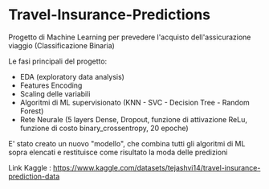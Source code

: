 # Travel-Insurance-Predictions
Progetto di Machine Learning per prevedere l'acquisto dell'assicurazione viaggio (Classificazione Binaria)

Le fasi principali del progetto:
  - EDA (exploratory data analysis)
  - Features Encoding
  - Scaling delle variabili
  - Algoritmi di ML supervisionato (KNN - SVC - Decision Tree - Random Forest)
  - Rete Neurale (5 layers Dense, Dropout, funzione di attivazione ReLu, funzione di costo binary_crossentropy, 20 epoche)

E' stato creato un nuovo "modello", che combina tutti gli algoritmi di ML sopra elencati e restituisce come risultato la moda delle predizioni 

Link Kaggle : https://www.kaggle.com/datasets/tejashvi14/travel-insurance-prediction-data 
